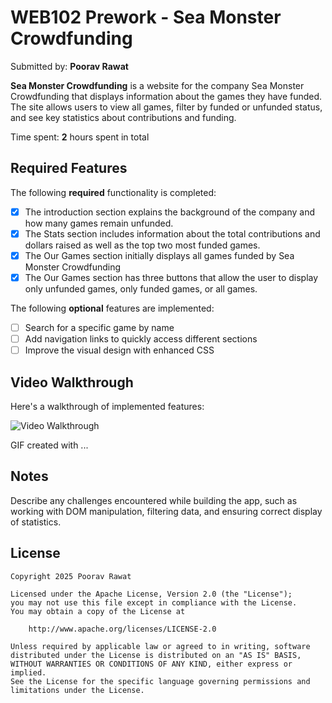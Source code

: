 # WEB102 Prework - Sea Monster Crowdfunding

Submitted by: **Poorav Rawat**

**Sea Monster Crowdfunding** is a website for the company Sea Monster Crowdfunding that displays information about the games they have funded. The site allows users to view all games, filter by funded or unfunded status, and see key statistics about contributions and funding.

Time spent: **2** hours spent in total

## Required Features

The following **required** functionality is completed:

- [x] The introduction section explains the background of the company and how many games remain unfunded.
- [x] The Stats section includes information about the total contributions and dollars raised as well as the top two most funded games.
- [x] The Our Games section initially displays all games funded by Sea Monster Crowdfunding
- [x] The Our Games section has three buttons that allow the user to display only unfunded games, only funded games, or all games.

The following **optional** features are implemented:

- [ ] Search for a specific game by name
- [ ] Add navigation links to quickly access different sections
- [ ] Improve the visual design with enhanced CSS

## Video Walkthrough

Here's a walkthrough of implemented features:

<img src='C:\Users\hp\Desktop\CS\web102_recording' title='Video Walkthrough' width='' alt='Video Walkthrough' />

<!-- Replace this with whatever GIF tool you used! -->

GIF created with ...

<!-- Recommended tools:
[Kap](https://getkap.co/) for macOS
[ScreenToGif](https://www.screentogif.com/) for Windows
[peek](https://github.com/phw/peek) for Linux. -->

## Notes

Describe any challenges encountered while building the app, such as working with DOM manipulation, filtering data, and ensuring correct display of statistics.

## License

    Copyright 2025 Poorav Rawat

    Licensed under the Apache License, Version 2.0 (the "License");
    you may not use this file except in compliance with the License.
    You may obtain a copy of the License at

        http://www.apache.org/licenses/LICENSE-2.0

    Unless required by applicable law or agreed to in writing, software
    distributed under the License is distributed on an "AS IS" BASIS,
    WITHOUT WARRANTIES OR CONDITIONS OF ANY KIND, either express or implied.
    See the License for the specific language governing permissions and
    limitations under the License.
